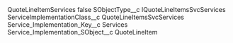 <?xml version="1.0" encoding="UTF-8"?>
<CustomMetadata xmlns="http://soap.sforce.com/2006/04/metadata" xmlns:xsi="http://www.w3.org/2001/XMLSchema-instance" xmlns:xsd="http://www.w3.org/2001/XMLSchema">
    <label>QuoteLineItemServices</label>
    <protected>false</protected>
    <values>
        <field>SObjectType__c</field>
        <value xsi:type="xsd:string">IQuoteLineItemsSvcServices</value>
    </values>
    <values>
        <field>ServiceImplementationClass__c</field>
        <value xsi:type="xsd:string">QuoteLineItemsSvcServices</value>
    </values>
    <values>
        <field>Service_Implementation_Key__c</field>
        <value xsi:type="xsd:string">Services</value>
    </values>
    <values>
        <field>Service_Implementation_SObject__c</field>
        <value xsi:type="xsd:string">QuoteLineItem</value>
    </values>
</CustomMetadata>
